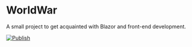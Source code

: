 # WorldWar

A small project to get acquainted with Blazor and front-end development.

[![Publish](https://github.com/visasnouski/WorldWar/actions/workflows/dotnet-desktop.yml/badge.svg)](https://github.com/visasnouski/WorldWar/actions/workflows/dotnet-desktop.yml)
